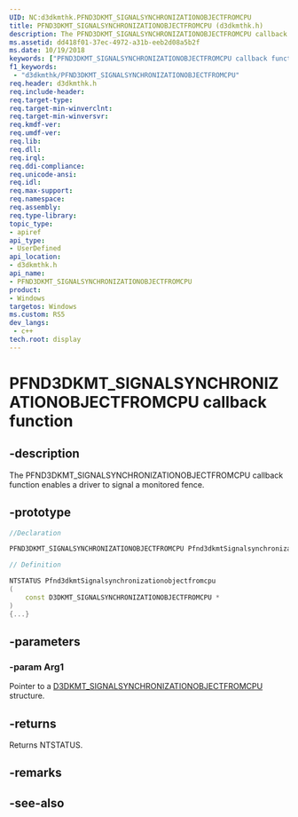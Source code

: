 ```yaml
---
UID: NC:d3dkmthk.PFND3DKMT_SIGNALSYNCHRONIZATIONOBJECTFROMCPU
title: PFND3DKMT_SIGNALSYNCHRONIZATIONOBJECTFROMCPU (d3dkmthk.h)
description: The PFND3DKMT_SIGNALSYNCHRONIZATIONOBJECTFROMCPU callback function enables a driver to signal a monitored fence.
ms.assetid: dd418f01-37ec-4972-a31b-eeb2d08a5b2f
ms.date: 10/19/2018
keywords: ["PFND3DKMT_SIGNALSYNCHRONIZATIONOBJECTFROMCPU callback function"]
f1_keywords:
 - "d3dkmthk/PFND3DKMT_SIGNALSYNCHRONIZATIONOBJECTFROMCPU"
req.header: d3dkmthk.h
req.include-header:
req.target-type:
req.target-min-winverclnt:
req.target-min-winversvr:
req.kmdf-ver:
req.umdf-ver:
req.lib:
req.dll:
req.irql: 
req.ddi-compliance:
req.unicode-ansi:
req.idl:
req.max-support:
req.namespace:
req.assembly:
req.type-library: 
topic_type: 
- apiref
api_type: 
- UserDefined
api_location: 
- d3dkmthk.h
api_name: 
- PFND3DKMT_SIGNALSYNCHRONIZATIONOBJECTFROMCPU
product:
- Windows
targetos: Windows
ms.custom: RS5
dev_langs:
 - c++
tech.root: display
---
```


# PFND3DKMT_SIGNALSYNCHRONIZATIONOBJECTFROMCPU callback function

## -description

The PFND3DKMT_SIGNALSYNCHRONIZATIONOBJECTFROMCPU callback function enables a driver to signal a monitored fence.

## -prototype

```cpp
//Declaration

PFND3DKMT_SIGNALSYNCHRONIZATIONOBJECTFROMCPU Pfnd3dkmtSignalsynchronizationobjectfromcpu; 

// Definition

NTSTATUS Pfnd3dkmtSignalsynchronizationobjectfromcpu 
(
	const D3DKMT_SIGNALSYNCHRONIZATIONOBJECTFROMCPU *
)
{...}

```

## -parameters

### -param Arg1

Pointer to a [D3DKMT_SIGNALSYNCHRONIZATIONOBJECTFROMCPU](ns-d3dkmthk-_d3dkmt_signalsynchronizationobjectfromcpu.md) structure.

## -returns

Returns NTSTATUS.


## -remarks




## -see-also
